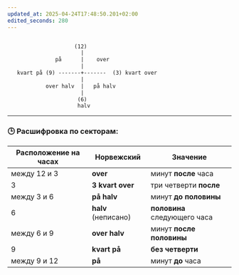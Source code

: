 ```yaml
---
updated_at: 2025-04-24T17:48:50.201+02:00
edited_seconds: 280
---
```




```txt

					 (12)
					   |
			   på      |    over
					   |
   kvart på (9) -------+-------  (3) kvart over
					   |
			over halv  |   på halv
					   |
					  (6)
					  halv
```



***



### 🕒 Расшифровка по секторам:

|Расположение на часах|Норвежский|Значение|
|---|---|---|
|между 12 и 3|**over**|минут **после** часа|
|3|**3 kvart over**|три четверти **после**|
|между 3 и 6|**på halv**|минут **до половины**|
|6|**halv** (неписано)|**половина** следующего часа|
|между 6 и 9|**over halv**|минут **после половины**|
|9|**kvart på**|**без четверти**|
|между 9 и 12|**på**|минут **до** часа|

